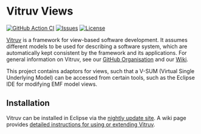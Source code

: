 # Vitruv Views
[![GitHub Action CI](https://github.com/vitruv-tools/Vitruv-Views/workflows/CI/badge.svg)](https://github.com/vitruv-tools/Vitruv-Views/actions?query=workflow%3ACI)
[![Issues](https://img.shields.io/github/issues/vitruv-tools/Vitruv-Views.svg)](https://github.com/vitruv-tools/Vitruv-Views/issues)
[![License](https://img.shields.io/github/license/vitruv-tools/Vitruv-Views.svg)](https://raw.githubusercontent.com/vitruv-tools/Vitruv-Views/main/LICENSE)

[Vitruv](https://vitruv.tools) is a framework for view-based software development. It assumes different models to be used for describing a software system,
which are automatically kept consistent by the framework and its applications. For general information on Vitruv, see our [GitHub Organisation](https://github.com/vitruv-tools) and our [Wiki](https://github.com/vitruv-tools/.github/wiki).

This project contains adaptors for views, such that a V-SUM (Virtual Single Underlying Model) can be accessed from certain tools, such as the Eclipse IDE for modifying EMF model views.

## Installation

Vitruv can be installed in Eclipse via the [nightly update site](https://vitruv.tools/updatesite/nightly). A wiki page provides [detailed instructions for using or extending Vitruv](https://github.com/vitruv-tools/.github/wiki/Getting-Started).
